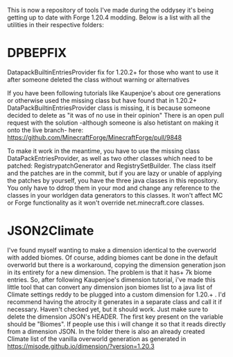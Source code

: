 This is now a repository of tools I've made during the oddysey it's being getting up to date with Forge 1.20.4 modding. Below is a list with all the utilities in their respective folders:

# DPBEPFIX
DatapackBuiltinEntriesProvider fix for 1.20.2+ for those who want to use it after someone deleted the class without warning or alternatives

If you have been following tutorials like Kaupenjoe's about ore generations or otherwise used the missing class but have found that in 1.20.2+ DataPackBuiltinEntriesProvider class is missing, it is because someone decided to delete as "it was of no use in their opinion"
There is an open pull request with the solution -although someone is also hetistant on making it onto the live branch- here: https://github.com/MinecraftForge/MinecraftForge/pull/9848

To make it work in the meantime, you have to use the missing class DataPackEntriesProvider, as well as two other classes which need to be patched: RegistrypatchGenerator and RegistrySetBuilder. The class itself and the patches are in the commit, but if you are lazy or unable of applying the patches by yourself, you have the three java classes in this repository.
You only have to ddrop them in your mod and change any reference to the classes in your worldgen data generators to this classes. It won't affect MC or Forge functionality as it won't override net.minecraft.core classes.

# JSON2Climate
I've found myself wanting to make a dimension identical to  the overworld with added biomes. Of course, adding biomes cant be done in the default overworld but there is a workaround, copying the dimension generation json in its entirety for a new dimension. The problem is that it has+ 7k biome entries. So, after following Kaupenjoe's dimension tutorial, i've made this little tool that can convert any dimension json biomes list to a java list of Climate settings reddy to be plugged into a custom dimension for 1.20.+ . I'd recommend having the atrocity it generates in a separate class and call it if necessary. Haven't checked yet, but it should work. Just make sure to delete the dimension JSON's HEADER. The first key present on the variable should be "Biomes".
If people use this i will change it so that it reads directly from a dimension JSON.
In the folder there is also an already created Climate list of the vanilla overworld generation as generated in https://misode.github.io/dimension/?version=1.20.3

